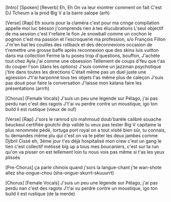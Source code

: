 [Intro] [Spoken] [Reverb]
Eh, Eh
On va leur montrer comment on fait
C'est DJ Tcheum a la prod
Big V a la barre
salope
(arh)

[Verse] [Rap]
Eh
souris pour la claméra c'est pour ma cringe compilation
appelle moi luc bésson j'comprends rien à tes élucubrations
L'seul objectif de ma session c'est t'refaire le fion
Je snowball comme un cochon le pognon c'est ma passion 
et l'escroquerie ma profession, s/o François Fillon 
J'm'en bat les couilles des rollback et des déconnexions
occasion de t'remettre une grosse baffe après reconnexion
 que des skins luis vuitton dans ma collection
Ferme la tu poses trop d'questions, bouffon,
J'achète tout chez Ayla j'ai comme une obsession
Tellement de coups d'feu que t'as du couper l'son (dans les options)
J'suis comme un jazzman psychotique j'tire dans toutes les directions
C'était même pas un duel juste une agression 
J't'ai harponné tous tes objets t'as même plus de caleçon 
J'suis pas doué pour faire la conversation 
J'laisse mon katana faire les présentations 
(arrrh)

[Chorus] [Female Vocals]
J'suis un peu une légende sur Pélago, j'ai pas perdu nan c'est des ragots
J't'ai vu perdre contre un moustique, igo ton build il est rustique (vieux de ouf)

[Verse] [Rap]
J'sors le ramrod s/o mahmoud doub'barèle calibré 
souache beuckeul certifiée goutchi drip validé 
tu veux pas tester Big V capitaine la plus renommée 
 pédé, tortuga port royal on a tout visité
bien sûr, tu connais, tu demandes même plu qui c'est
on va te péter les deux jambes comme Djibril Cissé
eh, 3ème jour t'es déjà hospitalisé
mon crew c'est un gang le tien c'est collectif métissé
big up a tous mes boucaniers, c'est sur ta run qu'on va pisser
on est tellement loin tu nous vois pas même si t'as les yeux plissés

[Pre-Chorus]
ça parle chinois quand j'sors la langue-chant
j'te wan-shote allez sha-ongue-chou (sha-ongue-skurrt-skuuurrt)

[Chorus] [Female Vocals]
J'suis un peu une légende sur Pélago, j'ai pas perdu nan c'est des ragots
J't'ai vu perdre contre un moustique, igo ton build il est rustique (de la merde)